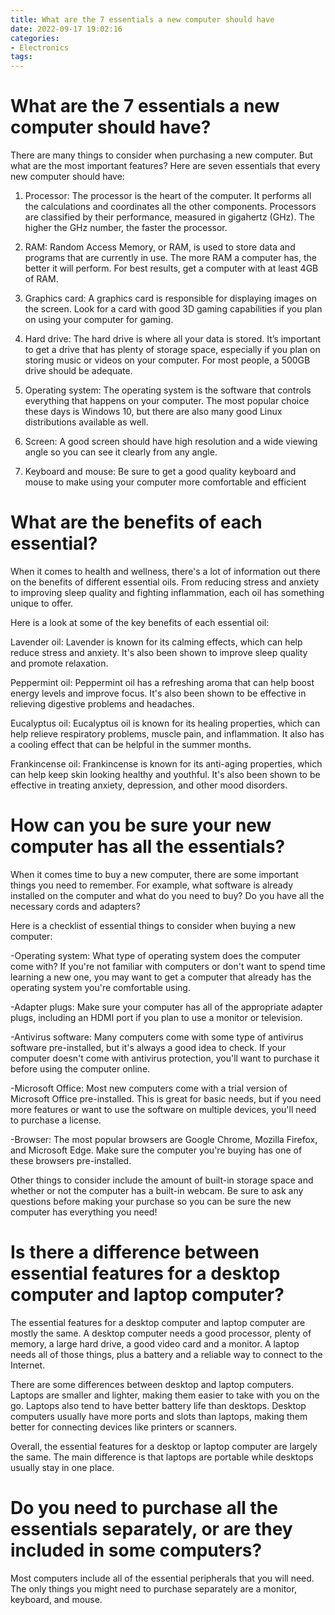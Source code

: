 ```yaml
---
title: What are the 7 essentials a new computer should have
date: 2022-09-17 19:02:16
categories:
- Electronics
tags:
---
```



#  What are the 7 essentials a new computer should have?

There are many things to consider when purchasing a new computer. But what are the most important features? Here are seven essentials that every new computer should have:

1.  Processor: The processor is the heart of the computer. It performs all the calculations and coordinates all the other components. Processors are classified by their performance, measured in gigahertz (GHz). The higher the GHz number, the faster the processor.

2.  RAM: Random Access Memory, or RAM, is used to store data and programs that are currently in use. The more RAM a computer has, the better it will perform. For best results, get a computer with at least 4GB of RAM.

3.  Graphics card: A graphics card is responsible for displaying images on the screen. Look for a card with good 3D gaming capabilities if you plan on using your computer for gaming.

4. Hard drive: The hard drive is where all your data is stored. It’s important to get a drive that has plenty of storage space, especially if you plan on storing music or videos on your computer. For most people, a 500GB drive should be adequate.

5. Operating system: The operating system is the software that controls everything that happens on your computer. The most popular choice these days is Windows 10, but there are also many good Linux distributions available as well.

6. Screen: A good screen should have high resolution and a wide viewing angle so you can see it clearly from any angle.

7. Keyboard and mouse: Be sure to get a good quality keyboard and mouse to make using your computer more comfortable and efficient

#  What are the benefits of each essential?

When it comes to health and wellness, there's a lot of information out there on the benefits of different essential oils. From reducing stress and anxiety to improving sleep quality and fighting inflammation, each oil has something unique to offer.

Here is a look at some of the key benefits of each essential oil:

Lavender oil: Lavender is known for its calming effects, which can help reduce stress and anxiety. It's also been shown to improve sleep quality and promote relaxation.

Peppermint oil: Peppermint oil has a refreshing aroma that can help boost energy levels and improve focus. It's also been shown to be effective in relieving digestive problems and headaches.

Eucalyptus oil: Eucalyptus oil is known for its healing properties, which can help relieve respiratory problems, muscle pain, and inflammation. It also has a cooling effect that can be helpful in the summer months.

Frankincense oil: Frankincense is known for its anti-aging properties, which can help keep skin looking healthy and youthful. It's also been shown to be effective in treating anxiety, depression, and other mood disorders.

#  How can you be sure your new computer has all the essentials?

When it comes time to buy a new computer, there are some important things you need to remember. For example, what software is already installed on the computer and what do you need to buy? Do you have all the necessary cords and adapters?

Here is a checklist of essential things to consider when buying a new computer:

-Operating system: What type of operating system does the computer come with? If you're not familiar with computers or don't want to spend time learning a new one, you may want to get a computer that already has the operating system you're comfortable using.

-Adapter plugs: Make sure your computer has all of the appropriate adapter plugs, including an HDMI port if you plan to use a monitor or television.

-Antivirus software: Many computers come with some type of antivirus software pre-installed, but it's always a good idea to check. If your computer doesn't come with antivirus protection, you'll want to purchase it before using the computer online.

-Microsoft Office: Most new computers come with a trial version of Microsoft Office pre-installed. This is great for basic needs, but if you need more features or want to use the software on multiple devices, you'll need to purchase a license.

-Browser: The most popular browsers are Google Chrome, Mozilla Firefox, and Microsoft Edge. Make sure the computer you're buying has one of these browsers pre-installed.

Other things to consider include the amount of built-in storage space and whether or not the computer has a built-in webcam. Be sure to ask any questions before making your purchase so you can be sure the new computer has everything you need!

#  Is there a difference between essential features for a desktop computer and laptop computer?

The essential features for a desktop computer and laptop computer are mostly the same. A desktop computer needs a good processor, plenty of memory, a large hard drive, a good video card and a monitor. A laptop needs all of those things, plus a battery and a reliable way to connect to the Internet.

There are some differences between desktop and laptop computers. Laptops are smaller and lighter, making them easier to take with you on the go. Laptops also tend to have better battery life than desktops. Desktop computers usually have more ports and slots than laptops, making them better for connecting devices like printers or scanners.

Overall, the essential features for a desktop or laptop computer are largely the same. The main difference is that laptops are portable while desktops usually stay in one place.

#  Do you need to purchase all the essentials separately, or are they included in some computers?

Most computers include all of the essential peripherals that you will need. The only things you might need to purchase separately are a monitor, keyboard, and mouse.